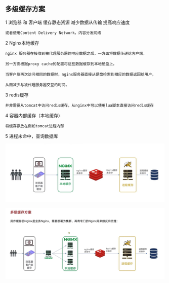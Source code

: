 多级缓存方案
---

1   浏览器 和 客户端 缓存静态资源 减少数据从传输 提高响应速度

    或者使用Content Delivery Network，内容分发网络

2   Nginx本地缓存

    nginx 服务器在接收到被代理服务器的响应数据之后，一方面将数据传递给客户端，

    另一方面根据proxy cache的配置将这些数据缓存到本地硬盘上。 

    当客户端再次访问相同的数据时，nginx服务器直接从硬盘检索到相应的数据返回给用户，

    从而减少与被代理服务器交互的时间。

3   redis缓存

    并非需要从tomcat中访问redis缓存，从nginx中可以使用lua脚本直接访问redis缓存


4   容器内部缓存（本地缓存）

    将缓存存放在例如tomcat进程内部

5   进程未命中，查询数据库


![img_25.png](img_25.png)

![img_26.png](img_26.png)


  